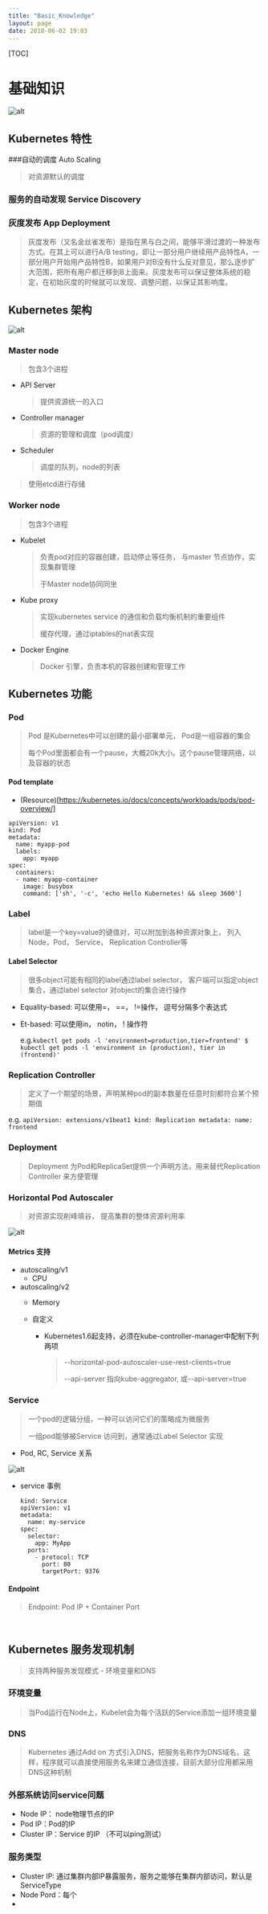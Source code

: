 ```yaml
---
title: "Basic_Knowledge"
layout: page
date: 2018-06-02 19:03
---
```


[TOC]

# 基础知识

![alt](https://cdn.pbrd.co/images/HocvM1f.png)


## Kubernetes 特性



###自动的调度 Auto Scaling

> 对资源默认的调度



### 服务的自动发现 Service Discovery



### 灰度发布 App Deployment

> 灰度发布（又名金丝雀发布）是指在黑与白之间，能够平滑过渡的一种发布方式。在其上可以进行A/B testing，即让一部分用户继续用产品特性A，一部分用户开始用产品特性B，如果用户对B没有什么反对意见，那么逐步扩大范围，把所有用户都迁移到B上面来。灰度发布可以保证整体系统的稳定，在初始灰度的时候就可以发现、调整问题，以保证其影响度。





## Kubernetes 架构



![alt](https://cdn.pbrd.co/images/HocwGKR.png)



### Master node

> 包含3个进程

* API Server

  > 提供资源统一的入口

  

* Controller manager

  > 资源的管理和调度（pod调度）

* Scheduler

  > 调度的队列，node的列表



> 使用etcd进行存储





### Worker node

> 包含3个进程

* Kubelet

  > 负责pod对应的容器创建，启动停止等任务， 与master 节点协作，实现集群管理
  >
  > 于Master node协同同坐

* Kube proxy

  > 实现kubernetes service 的通信和负载均衡机制的重要组件
  >
  > 缓存代理，通过iptables的nat表实现

* Docker Engine

  > Docker 引擎，负责本机的容器创建和管理工作



## Kubernetes 功能

### Pod

> Pod 是Kubernetes中可以创建的最小部署单元， Pod是一组容器的集合
>
> 每个Pod里面都会有一个pause，大概20k大小。这个pause管理网络，以及容器的状态



#### Pod template

* (Resource)[https://kubernetes.io/docs/concepts/workloads/pods/pod-overview/]

```
apiVersion: v1
kind: Pod
metadata:
  name: myapp-pod
  labels:
    app: myapp
spec:
  containers:
  - name: myapp-container
    image: busybox
    command: ['sh', '-c', 'echo Hello Kubernetes! && sleep 3600']
```



### Label 

> label是一个key=value的键值对，可以附加到各种资源对象上， 列入Node，Pod， Service， Replication Controller等



#### Label Selector 

> 很多object可能有相同的label通过label selector， 客户端可以指定object集合，通过label selector 对object的集合进行操作

* Equality-based: 可以使用=， ==， !=操作， 逗号分隔多个表达式

* Et-based:  可以使用in， notin， ! 操作符

  e.g.`kubectl get pods -l 'environment=production,tier=frontend' $ kubectl get pods -l 'environment in (production), tier in (frontend)'`



### Replication Controller

> 定义了一个期望的场景，声明某种pod的副本数量在任意时刻都符合某个预期值

e.g. `apiVersion: extensions/v1beat1 kind: Replication metadata: name: frontend `



### Deployment

> Deployment 为Pod和ReplicaSet提供一个声明方法，用来替代Replication Controller 来方便管理



### Horizontal Pod Autoscaler

> 对资源实现削峰填谷， 提高集群的整体资源利用率

![alt](https://cdn.pbrd.co/images/HocsZti.png)

#### Metrics 支持

* autoscaling/v1
  * CPU
* autoscaling/v2
  * Memory 

  * 自定义

    * Kubernetes1.6起支持，必须在kube-controller-manager中配制下列两项

      > --horizontal-pod-autoscaler-use-rest-clients=true
      >
      > --api-server 指向kube-aggregator, 或--api-server=true

      



### Service

> 一个pod的逻辑分组，一种可以访问它们的策略成为微服务
>
> 一组pod能够被Service 访问到，通常通过Label Selector 实现



* Pod, RC, Service 关系



![alt](https://cdn.pbrd.co/images/Hocxo86.png)



 * service 事例

   ```
   kind: Service
   opiVersion: v1
   metadata:
     name: my-service
   spec:
     selector:
       app: MyApp
     ports:
       - protocol: TCP
         port: 80
         targetPort: 9376
   ```

   



#### Endpoint

> Endpoint: Pod IP + Container Port 

​    

## Kubernetes 服务发现机制

> 支持两种服务发现模式 - 环境变量和DNS



### 环境变量

> 当Pod运行在Node上，Kubelet会为每个活跃的Service添加一组环境变量

### DNS

> Kubernetes 通过Add on 方式引入DNS，把服务名称作为DNS域名，这样，程序就可以直接使用服务名来建立通信连接，目前大部分应用都采用DNS这种机制



### 外部系统访问service问题

* Node IP： node物理节点的IP
* Pod IP：Pod的IP
* Cluster IP：Service 的IP （不可以ping测试）



### 服务类型

* Cluster IP:  通过集群内部IP暴露服务，服务之能够在集群内部访问，默认是ServiceType
* Node Pord：每个
* 







​    

​    

​    



